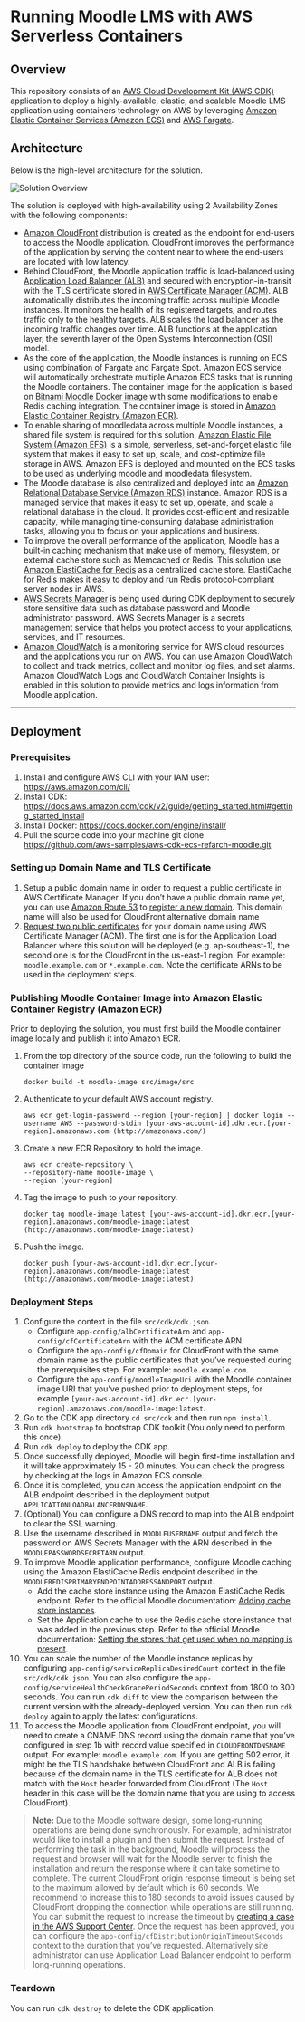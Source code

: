 # Running Moodle LMS with AWS Serverless Containers

## Overview

This repository consists of an [AWS Cloud Development Kit (AWS CDK)](https://aws.amazon.com/cdk/) application to deploy a highly-available, elastic, and scalable Moodle LMS application using containers technology on AWS by leveraging [Amazon Elastic Container Services (Amazon ECS)](https://aws.amazon.com/ecs/) and [AWS Fargate](https://aws.amazon.com/fargate/).

## Architecture

Below is the high-level architecture for the solution.

![Solution Overview](docs/images/solution-overview.jpg)

The solution is deployed with high-availability using 2 Availability Zones with the following components:

- [Amazon CloudFront](https://aws.amazon.com/cloudfront/) distribution is created as the endpoint for end-users to access the Moodle application. CloudFront improves the performance of the application by serving the content near to where the end-users are located with low latency. 
- Behind CloudFront, the Moodle application traffic is load-balanced using [Application Load Balancer (ALB)](https://aws.amazon.com/elasticloadbalancing/application-load-balancer/) and secured with encryption-in-transit with the TLS certificate stored in [AWS Certificate Manager (ACM)](https://aws.amazon.com/certificate-manager/). ALB automatically distributes the incoming traffic across multiple Moodle instances. It monitors the health of its registered targets, and routes traffic only to the healthy targets. ALB scales the load balancer as the incoming traffic changes over time. ALB functions at the application layer, the seventh layer of the Open Systems Interconnection (OSI) model. 
- As the core of the application, the Moodle instances is running on ECS using combination of Fargate and Fargate Spot. Amazon ECS service will automatically orchestrate multiple Amazon ECS tasks that is running the Moodle containers. The container image for the application is based on [Bitnami Moodle Docker image](https://github.com/bitnami/bitnami-docker-moodle) with some modifications to enable Redis caching integration. The container image is stored in [Amazon Elastic Container Registry (Amazon ECR)](https://aws.amazon.com/ecr/).
- To enable sharing of moodledata across multiple Moodle instances, a shared file system is required for this solution. [Amazon Elastic File System (Amazon EFS)](https://aws.amazon.com/efs/) is a simple, serverless, set-and-forget elastic file system that makes it easy to set up, scale, and cost-optimize file storage in AWS. Amazon EFS is deployed and mounted on the ECS tasks to be used as underlying moodle and moodledata filesystem.
- The Moodle database is also centralized and deployed into an [Amazon Relational Database Service (Amazon RDS)](https://aws.amazon.com/rds/) instance. Amazon RDS is a managed service that makes it easy to set up, operate, and scale a relational database in the cloud. It provides cost-efficient and resizable capacity, while managing time-consuming database administration tasks, allowing you to focus on your applications and business.
- To improve the overall performance of the application, Moodle has a built-in caching mechanism that make use of memory, filesystem, or external cache store such as Memcached or Redis. This solution use [Amazon ElastiCache for Redis](https://aws.amazon.com/elasticache/redis/) as a centralized cache store. ElastiCache for Redis makes it easy to deploy and run Redis protocol-compliant server nodes in AWS.
- [AWS Secrets Manager](https://aws.amazon.com/secrets-manager/) is being used during CDK deployment to securely store sensitive data such as database password and Moodle administrator password. AWS Secrets Manager is a secrets management service that helps you protect access to your applications, services, and IT resources.
- [Amazon CloudWatch](https://aws.amazon.com/cloudwatch/) is a monitoring service for AWS cloud resources and the applications you run on AWS. You can use Amazon CloudWatch to collect and track metrics, collect and monitor log files, and set alarms. Amazon CloudWatch Logs and CloudWatch Container Insights is enabled in this solution to provide metrics and logs information from Moodle application.

___

## Deployment

### Prerequisites

1. Install and configure AWS CLI with your IAM user: https://aws.amazon.com/cli/
2. Install CDK: https://docs.aws.amazon.com/cdk/v2/guide/getting_started.html#getting_started_install
3. Install Docker: https://docs.docker.com/engine/install/
4. Pull the source code into your machine
    git clone https://github.com/aws-samples/aws-cdk-ecs-refarch-moodle.git

### Setting up Domain Name and TLS Certificate
1. Setup a public domain name in order to request a public certificate in AWS Certificate Manager. If you don’t have a public domain name yet, you can use [Amazon Route 53](https://aws.amazon.com/route53/) to [register a new domain](https://docs.aws.amazon.com/Route53/latest/DeveloperGuide/domain-register.html). This domain name will also be used for CloudFront alternative domain name
2. [Request two public certificates](https://docs.aws.amazon.com/acm/latest/userguide/gs-acm-request-public.html) for your domain name using AWS Certificate Manager (ACM). The first one is for the Application Load Balancer where this solution will be deployed (e.g. ap-southeast-1), the second one is for the CloudFront in the us-east-1 region. For example: `moodle.example.com` or `*.example.com`. Note the certificate ARNs to be used in the deployment steps.

### Publishing Moodle Container Image into Amazon Elastic Container Registry (Amazon ECR)

Prior to deploying the solution, you must first build the Moodle container image locally and publish it into Amazon ECR.

1. From the top directory of the source code, run the following to build the container image
    ```
    docker build -t moodle-image src/image/src
    ```
2. Authenticate to your default AWS account registry.
    ```
    aws ecr get-login-password --region [your-region] | docker login --username AWS --password-stdin [your-aws-account-id].dkr.ecr.[your-region].amazonaws.com (http://amazonaws.com/)
    ```
3. Create a new ECR Repository to hold the image.
    ```
    aws ecr create-repository \
    --repository-name moodle-image \
    --region [your-region]
    ```
4. Tag the image to push to your repository.
    ```
    docker tag moodle-image:latest [your-aws-account-id].dkr.ecr.[your-region].amazonaws.com/moodle-image:latest (http://amazonaws.com/moodle-image:latest)
    ```
5. Push the image.
    ```
    docker push [your-aws-account-id].dkr.ecr.[your-region].amazonaws.com/moodle-image:latest (http://amazonaws.com/moodle-image:latest)
    ```

### Deployment Steps

1. Configure the context in the file `src/cdk/cdk.json`.
    - Configure `app-config/albCertificateArn` and `app-config/cfCertificateArn` with the ACM certificate ARN.
    - Configure the `app-config/cfDomain` for CloudFront with the same domain name as the public certificates that you’ve requested during the prerequisites step. For example: `moodle.example.com`.
    - Configure the `app-config/moodleImageUri` with the Moodle container image URI that you've pushed prior to deployment steps, for example `[your-aws-account-id].dkr.ecr.[your-region].amazonaws.com/moodle-image:latest`.
2. Go to the CDK app directory `cd src/cdk` and then run `npm install`.
3. Run `cdk bootstrap` to bootstrap CDK toolkit (You only need to perform this once).
4. Run `cdk deploy` to deploy the CDK app.
5. Once successfully deployed, Moodle will begin first-time installation and it will take approximately 15 - 20 minutes. You can check the progress by checking at the logs in Amazon ECS console.
6. Once it is completed, you can access the application endpoint on the ALB endpoint described in the deployment output `APPLICATIONLOADBALANCERDNSNAME`.
7. (Optional) You can configure a DNS record to map into the ALB endpoint to clear the SSL warning.
8. Use the username described in `MOODLEUSERNAME` output and fetch the password on AWS Secrets Manager with the ARN described in the `MOODLEPASSWORDSECRETARN` output.
9. To improve Moodle application performance, configure Moodle caching using the Amazon ElastiCache Redis endpoint described in the `MOODLEREDISPRIMARYENDPOINTADDRESSANDPORT` output.
    - Add the cache store instance using the Amazon ElastiCache Redis endpoint. Refer to the official Moodle documentation: [Adding cache store instances](https://docs.moodle.org/311/en/Caching#Adding_cache_store_instances).
    - Set the Application cache to use the Redis cache store instance that was added in the previous step. Refer to the official Moodle documentation: [Setting the stores that get used when no mapping is present](https://docs.moodle.org/311/en/Caching#Setting_the_stores_that_get_used_when_no_mapping_is_present).
10. You can scale the number of the Moodle instance replicas by configuring `app-config/serviceReplicaDesiredCount` context in the file `src/cdk/cdk.json`. You can also configure the `app-config/serviceHealthCheckGracePeriodSeconds` context from 1800 to 300 seconds. You can run `cdk diff` to view the comparison between the current version with the already-deployed version. You can then run `cdk deploy` again to apply the latest configurations.
11. To access the Moodle application from CloudFront endpoint, you will need to create a CNAME DNS record using the domain name that you’ve configured in step 1b with record value specified in `CLOUDFRONTDNSNAME` output. For example: `moodle.example.com`. If you are getting 502 error, it might be the TLS handshake between CloudFront and ALB is failing because of the domain name in the TLS certificate for ALB does not match with the `Host` header forwarded from CloudFront (The `Host` header in this case will be the domain name that you are using to access CloudFront). 

> **Note:** Due to the Moodle software design, some long-running operations are being done synchronously. For example, administrator would like to install a plugin and then submit the request. Instead of performing the task in the background, Moodle will process the request and browser will wait for the Moodle server to finish the installation and return the response where it can take sometime to complete. The current CloudFront origin response timeout is being set to the maximum allowed by default which is 60 seconds. We recommend to increase this to 180 seconds to avoid issues caused by CloudFront dropping the connection while operations are still running. You can submit the request to increase the timeout by [creating a case in the AWS Support Center](https://console.aws.amazon.com/support/home?region=us-east-1#/case/create?issueType=service-limit-increase&limitType=service-code-cloudfront-distributions). Once the request has been approved, you can configure the `app-config/cfDistributionOriginTimeoutSeconds` context to the duration that you’ve requested. Alternatively site administrator can use Application Load Balancer endpoint to perform long-running operations.

### Teardown

You can run `cdk destroy` to delete the CDK application.